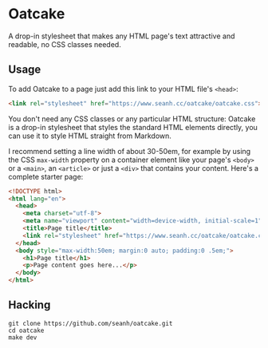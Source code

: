 Oatcake
=======

A drop-in stylesheet that makes any HTML page's text attractive and readable,
no CSS classes needed.

Usage
-----

To add Oatcake to a page just add this link to your HTML file's
<code>&lt;head&gt;</code>:</p>

```html
<link rel="stylesheet" href="https://www.seanh.cc/oatcake/oatcake.css">
```

You don't need any CSS classes or any particular HTML structure: Oatcake is a
drop-in stylesheet that styles the standard HTML elements directly, you can use
it to style HTML straight from Markdown.

I recommend setting a line width of about 30-50em, for example by using the CSS
`max-width` property on a container element like your page's `<body>` or a
`<main>`, an `<article>` or just a `<div>` that contains your content. Here's a
complete starter page:

```html
<!DOCTYPE html>
<html lang="en">
  <head>
    <meta charset="utf-8">
    <meta name="viewport" content="width=device-width, initial-scale=1">
    <title>Page title</title>
    <link rel="stylesheet" href="https://www.seanh.cc/oatcake/oatcake.css">
  </head>
  <body style="max-width:50em; margin:0 auto; padding:0 .5em;">
    <h1>Page title</h1>
    <p>Page content goes here...</p>
  </body>
</html>
```

Hacking
-------

```terminal
git clone https://github.com/seanh/oatcake.git
cd oatcake
make dev
```
